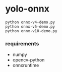 # yolo-onnx

```console
python onnx-v4-demo.py
python onnx-v5-demo.py
python onnx-v10-demo.py
```

### requirements
- numpy
- opencv-python
- onnxruntime

